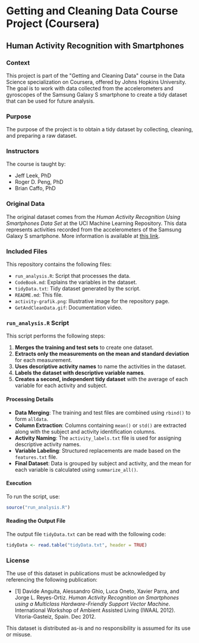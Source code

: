 # Getting and Cleaning Data Course Project (Coursera)
## Human Activity Recognition with Smartphones

### Context

This project is part of the "Getting and Cleaning Data" course in the Data Science specialization on Coursera, offered by Johns Hopkins University. The goal is to work with data collected from the accelerometers and gyroscopes of the Samsung Galaxy S smartphone to create a tidy dataset that can be used for future analysis.

### Purpose

The purpose of the project is to obtain a tidy dataset by collecting, cleaning, and preparing a raw dataset.

### Instructors

The course is taught by:
- Jeff Leek, PhD
- Roger D. Peng, PhD
- Brian Caffo, PhD

### Original Data

The original dataset comes from the *Human Activity Recognition Using Smartphones Data Set* at the UCI Machine Learning Repository. This data represents activities recorded from the accelerometers of the Samsung Galaxy S smartphone. More information is available at [this link](http://archive.ics.uci.edu/ml/datasets/Human+Activity+Recognition+Using+Smartphones).

### Included Files

This repository contains the following files:

- `run_analysis.R`: Script that processes the data.
- `CodeBook.md`: Explains the variables in the dataset.
- `tidyData.txt`: Tidy dataset generated by the script.
- `README.md`: This file.
- `activity-grafik.png`: Illustrative image for the repository page.
- `GetAndCleanData.gif`: Documentation video.

### `run_analysis.R` Script

This script performs the following steps:

1. **Merges the training and test sets** to create one dataset.
2. **Extracts only the measurements on the mean and standard deviation** for each measurement.
3. **Uses descriptive activity names** to name the activities in the dataset.
4. **Labels the dataset with descriptive variable names**.
5. **Creates a second, independent tidy dataset** with the average of each variable for each activity and subject.

#### Processing Details

- **Data Merging**: The training and test files are combined using `rbind()` to form `alldata`.
- **Column Extraction**: Columns containing `mean()` or `std()` are extracted along with the subject and activity identification columns.
- **Activity Naming**: The `activity_labels.txt` file is used for assigning descriptive activity names.
- **Variable Labeling**: Structured replacements are made based on the `features.txt` file.
- **Final Dataset**: Data is grouped by subject and activity, and the mean for each variable is calculated using `summarize_all()`.

#### Execution

To run the script, use:

```r
source("run_analysis.R")
```

#### Reading the Output File

The output file `tidyData.txt` can be read with the following code:

```r
tidyData <- read.table("tidyData.txt", header = TRUE)
```

### License

The use of this dataset in publications must be acknowledged by referencing the following publication:

- [1] Davide Anguita, Alessandro Ghio, Luca Oneto, Xavier Parra, and Jorge L. Reyes-Ortiz. *Human Activity Recognition on Smartphones using a Multiclass Hardware-Friendly Support Vector Machine*. International Workshop of Ambient Assisted Living (IWAAL 2012). Vitoria-Gasteiz, Spain. Dec 2012.

This dataset is distributed as-is and no responsibility is assumed for its use or misuse.
